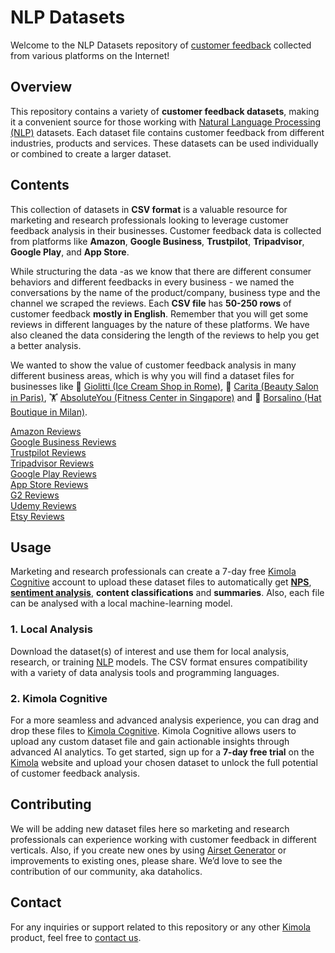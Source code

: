 # NLP Datasets
Welcome to the NLP Datasets repository of [customer feedback](https://kimola.com/customer-feedback-analysis) collected from various platforms on the Internet!

## Overview
This repository contains a variety of **customer feedback datasets**, making it a convenient source for those working with [Natural Language Processing (NLP)](https://kimola.com/cognitive/resources/definition-of-natural-language-processing-nlp-and-its-applications) datasets. Each dataset file contains customer feedback from different industries, products and services. These datasets can be used individually or combined to create a larger dataset.

## Contents
This collection of datasets in **CSV format** is a valuable resource for marketing and research professionals looking to leverage customer feedback analysis in their businesses. Customer feedback data is collected from platforms like **Amazon**, **Google Business**, **Trustpilot**, **Tripadvisor**, **Google Play**, and **App Store**.

While structuring the data -as we know that there are different consumer behaviors and different feedbacks in every business - we named the conversations by the name of the product/company, business type and the channel we scraped the reviews. Each **CSV file** has **50-250 rows** of customer feedback **mostly in English**. Remember that you will get some reviews in different languages by the nature of these platforms. We have also cleaned the data considering the length of the reviews to help you get a better analysis.

We wanted to show the value of customer feedback analysis in many different business areas, which is why you will find a dataset files for businesses like 🍦 [Giolitti (Ice Cream Shop in Rome)](https://github.com/kimola/nlp-datasets/blob/main/google-business-reviews/Borsalino%20(Hat%20Boutique%20in%20Milan)%20-%20Google%20Business%20Reviews.csv), 💅 [Carita (Beauty Salon in Paris)](https://github.com/kimola/nlp-datasets/blob/main/google-business-reviews/Carita%20(Beauty%20Salon%20in%20Paris)%20-%20Google%20Business%20Reviews.csv), 🏋️ [AbsoluteYou (Fitness Center in Singapore)](https://github.com/kimola/nlp-datasets/blob/main/google-business-reviews/AbsoluteYou%20(Fitness%20Center%20in%20Singapore)%20-%20Google%20Business%20Reviews.csv) and 🎩 [Borsalino (Hat Boutique in Milan)](https://github.com/kimola/nlp-datasets/blob/main/google-business-reviews/Borsalino%20(Hat%20Boutique%20in%20Milan)%20-%20Google%20Business%20Reviews.csv).

[Amazon Reviews](https://github.com/kimola/nlp-datasets/tree/main/amazon-product-reviews)<br>
[Google Business Reviews](https://github.com/kimola/nlp-datasets/tree/main/google-business-reviews)<br>
[Trustpilot Reviews](https://github.com/kimola/nlp-datasets/tree/main/trustpilot-reviews)<br>
[Tripadvisor Reviews](https://github.com/kimola/nlp-datasets/tree/main/tripadvisor-reviews)<br>
[Google Play Reviews](https://github.com/kimola/nlp-datasets/tree/main/google-play-reviews)<br>
[App Store Reviews](https://github.com/kimola/nlp-datasets/tree/main/app-store-reviews)<br>
[G2 Reviews](https://github.com/kimola/nlp-datasets/tree/main/g2-reviews)<br>
[Udemy Reviews](https://github.com/Kimola/nlp-datasets/tree/main/udemy-reviews)<br>
[Etsy Reviews](https://github.com/Kimola/nlp-datasets/tree/main/etsy-reviews)<br>


## Usage
Marketing and research professionals can create a 7-day free [Kimola Cognitive](https://kimola.com/cognitive) account to upload these dataset files to automatically get **[NPS](https://kimola.com/net-promoter-score)**, **[sentiment analysis](https://kimola.com/sentiment-analysis)**, **content classifications** and **summaries**. Also, each file can be analysed with a local machine-learning model.

### 1. Local Analysis
Download the dataset(s) of interest and use them for local analysis, research, or training [NLP](https://kimola.com/cognitive/resources/use-cases-and-benefits-of-natural-language-processing-nlp) models. The CSV format ensures compatibility with a variety of data analysis tools and programming languages.

### 2. Kimola Cognitive
For a more seamless and advanced analysis experience, you can drag and drop these files to [Kimola Cognitive](https://kimola.com/cognitive). Kimola Cognitive allows users to upload any custom dataset file and gain actionable insights through advanced AI analytics. To get started, sign up for a **7-day free trial** on the [Kimola](https://kimola.com) website and upload your chosen dataset to unlock the full potential of customer feedback analysis.

## Contributing
We will be adding new dataset files here so marketing and research professionals can experience working with customer feedback in different verticals. Also, if you create new ones by using [Airset Generator](https://chromewebstore.google.com/detail/airset-generator/gejjhbmdieaablhpbpmejjchiidmedmn) or improvements to existing ones, please share. We’d love to see the contribution of our community, aka dataholics.

## Contact
For any inquiries or support related to this repository or any other [Kimola](https://kimola.com) product, feel free to [contact us](https://kimola.com/contact).
